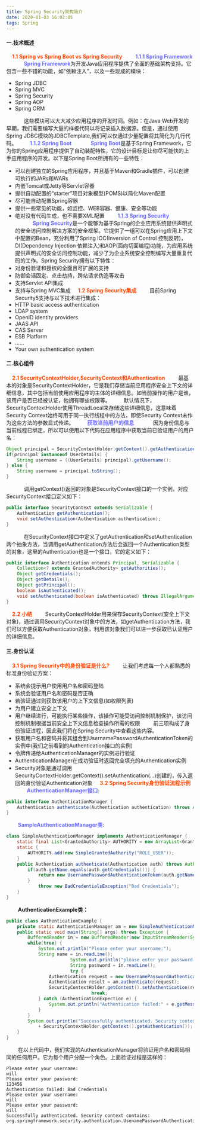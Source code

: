 ```yaml
---
title: Spring Security架构简介
date: 2020-01-03 16:02:05
tags: Spring
---
```

#### 一.技术概述 ####
&nbsp;&nbsp;&nbsp;&nbsp;<b style="color: orangered">1.1 Spring vs Spring Boot vs Spring Security</b>
&nbsp;&nbsp;&nbsp;&nbsp;&nbsp;&nbsp;&nbsp;&nbsp;<b style="color: #6A6AFF">1.1.1 Spring Framework</b>
&nbsp;&nbsp;&nbsp;&nbsp;&nbsp;&nbsp;&nbsp;&nbsp;&nbsp;&nbsp;&nbsp;&nbsp;<b style="color: #6A6AFF">Spring Framework</b>为开发Java应用程序提供了全面的基础架构支持。它包含一些不错的功能，如“依赖注入”，以及一些现成的模块：
- Spring JDBC
- Spring MVC
- Spring Security
- Spring AOP
- Spring ORM
<!-- more -->

&nbsp;&nbsp;&nbsp;&nbsp;&nbsp;&nbsp;&nbsp;&nbsp;&nbsp;&nbsp;&nbsp;&nbsp;这些模块可以大大减少应用程序的开发时间。例如：在Java Web开发的早期，我们需要编写大量的样板代码以将记录插入数据源。但是，通过使用Spring JDBC模块的JDBCTemplate,我们可以仅通过少量配置将其简化为几行代码。
&nbsp;&nbsp;&nbsp;&nbsp;&nbsp;&nbsp;&nbsp;&nbsp;<b style="color: #6A6AFF">1.1.2 Spring Boot</b>
&nbsp;&nbsp;&nbsp;&nbsp;&nbsp;&nbsp;&nbsp;&nbsp;&nbsp;&nbsp;&nbsp;&nbsp;<b style="color: #6A6AFF">Spring Boot</b>是基于Spring Framework，它为你的Spring应用程序提供了自动装配特性，它的设计目标是让你尽可能快的上手应用程序的开发。以下是Spring Boot所拥有的一些特性：
- 可以创建独立的Spring应用程序，并且基于Maven和Gradle插件，可以创建可执行的JARs和WARs
- 内嵌Tomcat或Jetty等Servlet容器
- 提供自动配置的“starter”项目对象模型(POMS)以简化Maven配置
- 尽可能自动配置Spring容器
- 提供一些常见的功能，如监控、WEB容器、健康、安全等功能
- 绝对没有代码生成，也不需要XML配置
&nbsp;&nbsp;&nbsp;&nbsp;&nbsp;&nbsp;&nbsp;&nbsp;<b style="color: #6A6AFF">1.1.3 Spring Security</b>
&nbsp;&nbsp;&nbsp;&nbsp;&nbsp;&nbsp;&nbsp;&nbsp;&nbsp;&nbsp;&nbsp;&nbsp;<b style="color: #6A6AFF">Spring Security</b>是一个能够为基于Spring的企业应用系统提供声明式的安全访问控制解决方案的安全框架。它提供了一组可以在Spring应用上下文中配置的Bean，充分利用了Spring IOC(Inversion of Control 控制反转)，DI(Dependency Injection 依赖注入)和AOP(面向切面编程)功能，为应用系统提供声明式的安全访问控制功能，减少了为企业系统安全控制编写大量重复代码的工作。Spring Security拥有以下特性：
- 对身份验证和授权的全面且可扩展的支持
- 防御会话固定、点击劫持，跨站请求伪造等攻击
- 支持Servlet API集成
- 支持与Spring MVC集成
&nbsp;&nbsp;&nbsp;&nbsp;<b style="color:orangered">1.2 Spring Security集成</b>
&nbsp;&nbsp;&nbsp;&nbsp;&nbsp;&nbsp;&nbsp;&nbsp;目前Spring Security5支持与以下技术进行集成：
- HTTP basic access authentication
- LDAP system
- OpenID identity providers
- JAAS API
- CAS Server
- ESB Platform
- ......
- Your own authentication system
#### 二.核心组件 ####
&nbsp;&nbsp;&nbsp;&nbsp;<b style="color: orangered">2.1 SecurityContextHolder,SecurityContext和Authentication</b>
&nbsp;&nbsp;&nbsp;&nbsp;&nbsp;&nbsp;&nbsp;&nbsp;最基本的对象是SecurityContextHolder，它是我们存储当前应用程序安全上下文的详细信息，其中包括当前使用应用程序的主体的详细信息。如当前操作的用户是谁，该用户是否已经被认证，他拥有哪些权限等。
&nbsp;&nbsp;&nbsp;&nbsp;&nbsp;&nbsp;&nbsp;&nbsp;默认情况下，SecurityContextHolder使用ThreadLocal来存储这些详细信息，这意味着Security Context始终可用于同一执行线程中的方法，即使Security Context未作为这些方法的参数显式传递。
&nbsp;&nbsp;&nbsp;&nbsp;&nbsp;&nbsp;&nbsp;&nbsp;<b style="color: #6A6AFF">获取当前用户的信息</b>
&nbsp;&nbsp;&nbsp;&nbsp;&nbsp;&nbsp;&nbsp;&nbsp;&nbsp;&nbsp;&nbsp;&nbsp;因为身份信息与当前线程已绑定，所以可以使用以下代码在应用程序中获取当前已验证用户的用户名：
```java
Object principal = SecurityContextHolder.getContext().getAuthentication().getPrincipal();
if(principal instanceof UserDetails) {
    String username = ((UserDetails) principal).getUsername();
} else {
    String username = principal.toString();
}
```
&nbsp;&nbsp;&nbsp;&nbsp;&nbsp;&nbsp;&nbsp;&nbsp;&nbsp;&nbsp;&nbsp;&nbsp;调用getContext()返回的对象是SecurityContext接口的一个实例，对应SecurityContext接口定义如下：
```java
public interface SecurityContext extends Serializable {
    Authentication getAuthentication();
    void setAuthentication(Authentication authentication);
}
```
&nbsp;&nbsp;&nbsp;&nbsp;&nbsp;&nbsp;&nbsp;&nbsp;&nbsp;&nbsp;&nbsp;&nbsp;在SecurityContext接口中定义了getAuthentication和setAuthentication两个抽象方法，当调用getAuthentication方法后会返回一个Authentication类型的对象，这里的Authentication也是一个接口，它的定义如下：
```java
public interface Authentication entends Principal, Serializable {
    Collection<? extends GrantedAuthority> getAuthorities();
    Object getCredentials();
    Object getDetails();
    Object getPrincipal();
    boolean isAuthenticated();
    void setAuthenticated(boolean isAuthenticated) throws IllegalArgumentException;
}
```
&nbsp;&nbsp;&nbsp;&nbsp;<b style="color : orangered">2.2 小结</b>
&nbsp;&nbsp;&nbsp;&nbsp;&nbsp;&nbsp;&nbsp;&nbsp;SecurityContextHolder用来保存SecurityContext(安全上下文对象)，通过调用SecurityContext对象中的方法，如getAuthentication方法，我们可以方便获取Authentication对象，利用该对象我们可以进一步获取已认证用户的详细信息。
#### 三.身份认证 ####
&nbsp;&nbsp;&nbsp;&nbsp;<b style="color: orangered">3.1 Spring Security中的身份验证是什么?</b>
&nbsp;&nbsp;&nbsp;&nbsp;&nbsp;&nbsp;&nbsp;&nbsp;让我们考虑每一个人都熟悉的标准身份验证方案：
- 系统会提示用户使用用户名和密码登陆
- 系统会验证用户名和密码是否正确
- 若验证通过则获取该用户的上下文信息(如权限列表)
- 为用户建立安全上下文
- 用户继续进行，可能执行某些操作，该操作可能受访问控制机制保护，该访问控制机制根据当前安全上下文信息检查操作所需的权限
&nbsp;&nbsp;&nbsp;&nbsp;&nbsp;&nbsp;&nbsp;&nbsp;前三项构成了身份验证进程，因此我们将在Spring Security中查看这些内容。
- 获取用户名和密码并将其组合到UsernamePasswordAuthenticationToken的实例中(我们之前看到的Authentication接口的实例)
- 令牌传递给AuthenticationManager的实例进行验证
- AuthenticationManager在成功验证时返回完全填充的Authentication实例
- Security对象是通过调用SecurityContextHolder.getContext().setAuthentication(...)创建的，传入返回的身份验证Authentication对象
&nbsp;&nbsp;&nbsp;&nbsp;<b style="color: orangered">3.2 Spring Security身份验证流程示例</b>
&nbsp;&nbsp;&nbsp;&nbsp;&nbsp;&nbsp;&nbsp;&nbsp;<b style="color: #6A6AFF">AuthenticationManager接口:</b>
```java
public interface AuthenticationManager {
    Authentication authenticate(Authentication authentication) throws AuthenticationException;
}
```
&nbsp;&nbsp;&nbsp;&nbsp;&nbsp;&nbsp;&nbsp;&nbsp;<b style="color: #6A6AFF">SampleAuthenticationManager类:</b>
```java
class SimpleAuthenticationManager implements AuthenticationManager {
    static final List<GrantedAuthority> AUTHORITY = new ArrayList<GrantedAuthority>();
    static {
        AUTHORITY.add(new SimpleGrantedAuthority("ROLE_USER"));
    }
    public Authentication authenticate(Authentication auth) throws AuthenticationException {
        if(auth.getName.equals(auth.getCredentials())) {
            return new UsernamePasswordAuthenticationToken(auth.getName(), auth.getCredentials(), AUTHORITY);
        }
            throw new BadCredentialsException("Bad Credentials");
    }
}
```
&nbsp;&nbsp;&nbsp;&nbsp;&nbsp;&nbsp;&nbsp;&nbsp;<b style="color #6A6AFF">AuthenticationExample类：</b>
```java
public class AuthenticationExample {
    private static AuthenticationManager am = new SimpleAuthenticationManager();
    public static void main(String[] args) throws Exception {
        BufferedReader in = new BufferedReader(new InputStreamReader(System.in));
        while(true) {
            System.out.println("Please enter your username:");
            String name = in.readLine();
						System.out.println("please enter your password:");
						String password = in.readLine();
						try {
                Authentication request = new UsernamePasswordAuthenticationToken(name, password);
                Authentication result = am.authenticate(request);
                SecurityContextHolder.getContext().setAuthentication(result);
								break;
            } catch (AuthenticationExpection e) {
                System.out.println("Authentication failed:" + e.getMessage());
            }
        }
        System.out.println("Successfully authenticated. Security context contains: " 
            + SecurityContextHolder.getContext().getAuthentication());
    }
}
```
&nbsp;&nbsp;&nbsp;&nbsp;&nbsp;&nbsp;&nbsp;&nbsp;在以上代码中，我们实现的AuthenticationManager将验证用户名和密码相同的任何用户。它为每个用户分配一个角色。上面验证过程是这样的：
```
Please enter your username:
will
Please enter your password:
123456
Authentication failed: Bad Credentials
Please enter your username:
will
Please enter your password:
will
Successfully authenticated. Security context contains: org.springframework.security.authentication.UsenamePasswordAuthenticationToken@..
```
